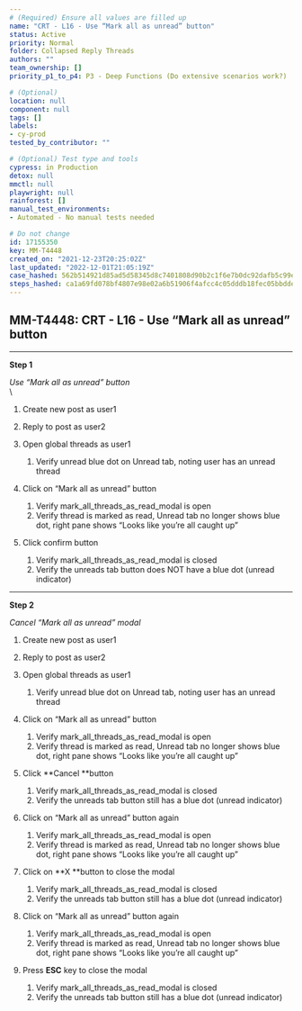 ```yaml
---
# (Required) Ensure all values are filled up
name: "CRT - L16 - Use “Mark all as unread” button"
status: Active
priority: Normal
folder: Collapsed Reply Threads
authors: ""
team_ownership: []
priority_p1_to_p4: P3 - Deep Functions (Do extensive scenarios work?)

# (Optional)
location: null
component: null
tags: []
labels: 
- cy-prod
tested_by_contributor: ""

# (Optional) Test type and tools
cypress: in Production
detox: null
mmctl: null
playwright: null
rainforest: []
manual_test_environments:
- Automated - No manual tests needed

# Do not change
id: 17155350
key: MM-T4448
created_on: "2021-12-23T20:25:02Z"
last_updated: "2022-12-01T21:05:19Z"
case_hashed: 562b514921d85ad5d58345d8c7401808d90b2c1f6e7b0dc92dafb5c99e53e5525fd47cff4fb0ec0b7c81b367b6598566
steps_hashed: ca1a69fd078bf4807e98e02a6b51906f4afcc4c05dddb18fec05bbdde89b088986b3fabe325a990f0cf18e6ed0c57288
---
```


<!-- (Auto-generated) Based on frontmatter's "key" and "name" -->

## MM-T4448: CRT - L16 - Use “Mark all as unread” button

---

**Step 1**

_Use “Mark all as unread” button_\
\\

1. Create new post as user1

2. Reply to post as user2

3. Open global threads as user1

   1. Verify unread blue dot on Unread tab, noting user has an unread thread

4. Click on “Mark all as unread” button

   1. Verify mark\_all\_threads\_as\_read\_modal is open
   2. Verify thread is marked as read, Unread tab no longer shows blue dot, right pane shows “Looks like you’re all caught up”

5. Click confirm button

   1. Verify mark\_all\_threads\_as\_read\_modal is closed
   2. Verify the unreads tab button does NOT have a blue dot (unread indicator)

---

**Step 2**

_Cancel “Mark all as unread” modal_

1. Create new post as user1

2. Reply to post as user2

3. Open global threads as user1

   1. Verify unread blue dot on Unread tab, noting user has an unread thread

4. Click on “Mark all as unread” button

   1. Verify mark\_all\_threads\_as\_read\_modal is open
   2. Verify thread is marked as read, Unread tab no longer shows blue dot, right pane shows “Looks like you’re all caught up”

5. Click \*\*Cancel \*\*button

   1. Verify mark\_all\_threads\_as\_read\_modal is closed
   2. Verify the unreads tab button still has a blue dot (unread indicator)

6. Click on “Mark all as unread” button again

   1. Verify mark\_all\_threads\_as\_read\_modal is open
   2. Verify thread is marked as read, Unread tab no longer shows blue dot, right pane shows “Looks like you’re all caught up”

7. Click on \*\*X \*\*button to close the modal

   1. Verify mark\_all\_threads\_as\_read\_modal is closed
   2. Verify the unreads tab button still has a blue dot (unread indicator)

8. Click on “Mark all as unread” button again

   1. Verify mark\_all\_threads\_as\_read\_modal is open
   2. Verify thread is marked as read, Unread tab no longer shows blue dot, right pane shows “Looks like you’re all caught up”

9. Press **ESC** key to close the modal

   1. Verify mark\_all\_threads\_as\_read\_modal is closed
   2. Verify the unreads tab button still has a blue dot (unread indicator)

